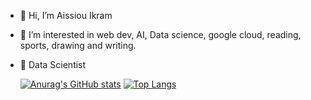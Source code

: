 - 👋 Hi, I’m Aissiou Ikram
- 👀 I’m interested in web dev, AI, Data science, google cloud, reading, sports, drawing  and writing. 
- 🌱 Data Scientist

  [![Anurag's GitHub stats](https://github-readme-stats.vercel.app/api?username=AiIkram&theme=tokyonight)](https://github.com/anuraghazra/github-readme-stats)
  [![Top Langs](https://github-readme-stats.vercel.app/api/top-langs/?username=AiIkram&layout=compact&theme=tokyonight)](https://github.com/anuraghazra/github-readme-stats)
<!---
**💾 Databases**

![MySQL](https://img.shields.io/badge/mysql-%2300f.svg?style=for-the-badge&logo=mysql&logoColor=white), ![Postgres](https://img.shields.io/badge/postgres-%23316192.svg?style=for-the-badge&logo=postgresql&logoColor=white), ![SQLite](https://img.shields.io/badge/sqlite-%2307405e.svg?style=for-the-badge&logo=sqlite&logoColor=white)

**🎨 Design**
![Figma](https://img.shields.io/badge/figma-%23F24E1E.svg?style=for-the-badge&logo=figma&logoColor=white)

**🧑‍💻 Developer/Forums**
![Kaggle](https://img.shields.io/badge/Kaggle-035a7d?style=for-the-badge&logo=kaggle&logoColor=white)

**📚 Frameworks, Platforms and Libraries**
![Anaconda](https://img.shields.io/badge/Anaconda-%2344A833.svg?style=for-the-badge&logo=anaconda&logoColor=white), ![Bootstrap](https://img.shields.io/badge/bootstrap-%23563D7C.svg?style=for-the-badge&logo=bootstrap&logoColor=white), ![Django](https://img.shields.io/badge/django-%23092E20.svg?style=for-the-badge&logo=django&logoColor=white), ![Jasmine](https://img.shields.io/badge/jasmine-%238A4182.svg?style=for-the-badge&logo=jasmine&logoColor=white), ![jQuery](https://img.shields.io/badge/jquery-%230769AD.svg?style=for-the-badge&logo=jquery&logoColor=white), ![NPM](https://img.shields.io/badge/NPM-%23CB3837.svg?style=for-the-badge&logo=npm&logoColor=white), ![Next JS](https://img.shields.io/badge/Next-black?style=for-the-badge&logo=next.js&logoColor=white), ![TailwindCSS](https://img.shields.io/badge/tailwindcss-%2338B2AC.svg?style=for-the-badge&logo=tailwind-css&logoColor=white), 

**📋 Languages**
![C](https://img.shields.io/badge/c-%2300599C.svg?style=for-the-badge&logo=c&logoColor=white), ![CSS3](https://img.shields.io/badge/css3-%231572B6.svg?style=for-the-badge&logo=css3&logoColor=white), ![HTML5](https://img.shields.io/badge/html5-%23E34F26.svg?style=for-the-badge&logo=html5&logoColor=white), ![JavaScript](https://img.shields.io/badge/javascript-%23323330.svg?style=for-the-badge&logo=javascript&logoColor=%23F7DF1E), ![Python](https://img.shields.io/badge/python-3670A0?style=for-the-badge&logo=python&logoColor=ffdd54), ![PowerShell](https://img.shields.io/badge/PowerShell-%235391FE.svg?style=for-the-badge&logo=powershell&logoColor=white)

**🖥️ ML/DL**
![Matplotlib](https://img.shields.io/badge/Matplotlib-%23ffffff.svg?style=for-the-badge&logo=Matplotlib&logoColor=black), ![NumPy](https://img.shields.io/badge/numpy-%23013243.svg?style=for-the-badge&logo=numpy&logoColor=white), ![Pandas](https://img.shields.io/badge/pandas-%23150458.svg?style=for-the-badge&logo=pandas&logoColor=white), ![scikit-learn](https://img.shields.io/badge/scikit--learn-%23F7931E.svg?style=for-the-badge&logo=scikit-learn&logoColor=white)--->

<!---
AiIkram/AiIkram is a ✨ special ✨ repository because its `README.md` (this file) appears on your GitHub profile.
You can click the Preview link to take a look at your changes.
--->
